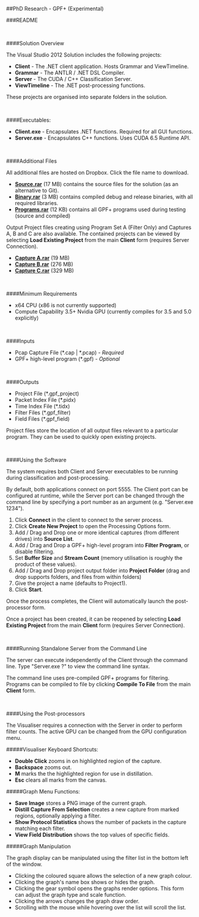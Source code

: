 
##PhD Research - GPF+ (Experimental)

###README

</br>

####Solution Overview

The Visual Studio 2012 Solution includes the following projects:

<ul>
<li><b>Client</b> - The .NET client application. Hosts Grammar and ViewTimeline.</li>

<li><b>Grammar</b> - The ANTLR / .NET DSL Compiler.</li>

<li><b>Server</b> - The CUDA / C++ Classification Server. </li>

<li><b>ViewTimeline</b> - The .NET post-processing functions.</li>
</ul>

These projects are organised into separate folders in the solution.

</br>

####Executables:

<ul>
<li><b>Client.exe</b> - Encapsulates .NET functions. Required for all GUI functions.</li>

<li><b>Server.exe</b> - Encapsulates C++ functions. Uses CUDA 6.5 Runtime API.</li>
</ul>

</br>

####Additional Files

All additional files are hosted on Dropbox. Click the file name to download.
<ul>
<li><b><a href=https://www.dropbox.com/s/xv1sfup1rz6pjxm/Source.rar?dl=0>Source.rar</a></b> (17 MB) contains the source files for the solution (as an alternative to Git). </li>
<li><b><a href=https://www.dropbox.com/s/i2dt5fc16ghijew/Binary.rar?dl=0>Binary.rar</a></b> (3 MB) contains compiled debug and release binaries, with all required libraries.</li>
<li><b><a href=https://www.dropbox.com/s/z1uzib8c8k4exzt/Programs.rar?dl=0>Programs.rar</a></b> (12 KB) contains all GPF+ programs used during testing (source and compiled)</li>
</ul>
Output Project files creating using Program Set A (Filter Only) and Captures A, B and C are also available. The contained projects can be viewed by selecting <b>Load Existing Project</b> from the main <b>Client</b> form (requires Server Connection).  
<ul>
<li><b><a href=https://www.dropbox.com/s/x5ughqbyqgf6xp5/Capture%20A.rar?dl=0>Capture A.rar</a></b> (19 MB)</li>
<li><b><a href=https://www.dropbox.com/s/ghaw72bn61z6pqd/Capture%20B.rar?dl=0>Capture B.rar</a></b> (276 MB)</li>
<li><b><a href=https://www.dropbox.com/s/1cwekopovdykwas/Capture%20C.rar?dl=0>Capture C.rar</a></b> (329 MB)</li>
</ul>
</br>

####Minimum Requirements

<ul>

<li> x64 CPU (x86 is not currently supported)</li>

<li> Compute Capability 3.5+ Nvidia GPU (currently compiles for 3.5 and 5.0 explicitly) </li> 

</ul>

</br>

####Inputs

<ul>

<li> Pcap Capture File (*.cap | *.pcap) <i> - Required</i></li>

<li> GPF+ high-level program (*.gpf) <i> - Optional</i></li>

</ul>

</br>

####Outputs

<ul>

<li> Project File (*.gpf_project) </li>

<li> Packet Index File (*.pidx) </li>

<li> Time Index File (*.tidx) </li>

<li> Filter Files (*.gpf_filter) </li>

<li> Field Files (*.gpf_field) </li>

</ul>

Project files store the location of all output files relevant to a particular program.
They can be used to quickly open existing projects.

</br>


####Using the Software

The system requires both Client and Server executables to be running during classification and post-processing.

By default, both applications connect on port 5555. The Client port can be configured at runtime, while the Server port can be changed through the command line by specifying a port number as an argument (e.g. "Server.exe 1234"). 

<ol>
<li>Click <b>Connect</b> in the client to connect to the server process. </li>
<li>Click <b>Create New Project</b> to open the Processing Options form. 
<li> Add / Drag and Drop one or more identical captures (from different drives) into <b>Source List</b>. </li>
<li> Add / Drag and Drop a GPF+ high-level program into <b>Filter Program</b>, or disable filtering.</li>
<li> Set <b>Buffer Size</b> and <b>Stream Count</b> (memory utilisation is roughly the product of these values).</li>
<li> Add / Drag and Drop project output folder into <b>Project Folder</b> (drag and drop supports folders, and files from within folders)</li>
<li> Give the project a name (defaults to Project1).</li>
<li> Click <b>Start</b>.</li>
</ol>

Once the process completes, the Client will automatically launch the post-processor form.

Once a project has been created, it can be reopened by selecting <b>Load Existing Project</b> from the main <b>Client</b> form (requires Server Connection).

</br>

####Running Standalone Server from the Command Line

The server can execute independently of the Client through the command line. Type "Server.exe ?" to view the command line syntax.

The command line uses pre-compiled GPF+ programs for filtering. Programs can be compiled to file by clicking <b>Compile To File</b> from the main <b>Client</b> form.

</br>

####Using the Post-processors

The Visualiser requires a connection with the Server in order to perform filter counts. The active GPU can be changed from the GPU configuration menu.

#####Visualiser Keyboard Shortcuts:

<ul>

<li><b>Double Click</b> zooms in on highlighted region of the capture.</li>

<li><b>Backspace</b> zooms out.</li>

<li><b>M</b> marks the the highlighted region for use in distillation.</li>

<li><b>Esc</b> clears all marks from the canvas.</li>

</ul>

#####Graph Menu Functions:

<ul>

<li><b>Save Image</b> stores a PNG image of the current graph.</li>
<li><b>Distill Capture From Selection</b> creates a new capture from marked regions, optionally applying a filter.</li>
<li><b>Show Protocol Statistics</b> shows the number of packets in the capture matching each filter.</li>
<li><b>View Field Distribution</b> shows the top values of specific fields.</li>

</ul>

#####Graph Manipulation

The graph display can be manipulated using the filter list in the bottom left of the window.

<ul>

<li>Clicking the coloured square allows the selection of a new graph colour.</li>
<li>Clicking the graph's name box shows or hides the graph.</li>
<li>Clicking the gear symbol opens the graphs render options. This form can adjust the graph type and scale function.</li>
<li>Clicking the arrows changes the graph draw order.</li>
<li>Scrolling with the mouse while hovering over the list will scroll the list.</li>

</ul>


